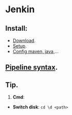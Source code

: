 # Jenkin
## Install: 
   - [Download](https://jenkins.io/download/).
   - [Setup](https://docs.bitnami.com/oci/how-to/create-ci-pipeline-jenkins-oracle/).
   - [Config maven, java,](http://www.tothenew.com/blog/how-to-setup-jenkins-for-a-maven-project/)...
 ## [Pipeline syntax](https://jenkins.io/doc/book/pipeline/syntax/).
 ## Tip.
 1. **Cmd**:
   - **Switch disk**: `cd \d <path>`
